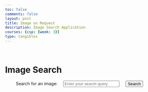 ```yaml
---
toc: false
comments: false
layout: post
title: Image on Request
description: Image Search Application
courses: {csp: {week: 3}}
type: tangibles
---
```

<!DOCTYPE html>
<html lang="en">
<head>
    <meta charset="UTF-8">
    <meta name="viewport" content="width=device-width, initial-scale=1.0">
    <title>Image Search</title>
</head>
<body>
    <h1>Image Search</h1>

    <!-- Input field for search query -->
    <label for="searchQuery">Search for an image:</label>
    <input type="text" id="searchQuery" placeholder="Enter your search query">
    <button onclick="searchImages()">Search</button>

    <!-- Display the search results -->
    <div id="imageResults">
        <!-- Images will be displayed here -->
    </div>

    <script>
        function searchImages() {
            const searchQuery = document.getElementById("searchQuery").value;
            const imageResults = document.getElementById("imageResults");

            if (searchQuery) {
                const accessKey =                 jPfgEAqcNH-rY3xiVPMyoCjUyI84C92UFVfpXoopoGA
;
                const apiUrl = `https://api.unsplash.com/search/photos?query=${searchQuery}&client_id=${accessKey}`;

                // Clear previous search results
                imageResults.innerHTML = '';

                fetch(apiUrl)
                    .then(response => response.json())
                    .then(data => {
                        const photos = data.results;
                        photos.forEach(photo => {
                            const imgElement = document.createElement("img");
                            imgElement.src = photo.urls.small;
                            imgElement.alt = photo.alt_description;
                            imageResults.appendChild(imgElement);
                        });
                    })
                    .catch(error => {
                        console.error("Error fetching images:", error);
                    });
            }
        }
    </script>
</body>
</html>   